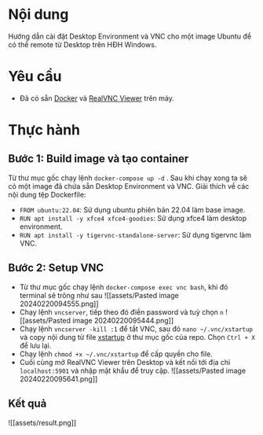 # Nội dung
Hướng dẫn cài đặt Desktop Environment và VNC cho một image Ubuntu để có thể remote từ Desktop trên HĐH Windows.

# Yêu cầu
- Đã có sẵn [Docker](https://docs.docker.com/desktop/install/windows-install/) và [RealVNC Viewer](https://www.realvnc.com/en/connect/download/viewer/) trên máy.

# Thực hành

## Bước 1: Build image và tạo container
Từ thư mục gốc chạy lệnh `docker-compose up -d` . Sau khi chạy xong ta sẽ có một image đã chứa sẵn Desktop Environment và VNC.
Giải thích về các nội dung tệp Dockerfile:
- `FROM ubuntu:22.04`: Sử dụng ubuntu phiên bản 22.04 làm base image.
- `RUN apt install -y xfce4 xfce4-goodies`: Sử dụng xfce4 làm desktop environment.
- `RUN apt install -y tigervnc-standalone-server`: Sử dụng tigervnc làm VNC.

## Bước 2: Setup VNC
- Từ thư mục gốc chạy lệnh `docker-compose exec vnc bash`, khi đó terminal sẽ trông như sau
	![[assets/Pasted image 20240220094555.png]]
- Chạy lệnh `vncserver`, tiếp theo đó điền password và tuỳ chọn `n`
	![[assets/Pasted image 20240220095444.png]]
- Chạy lệnh `vncserver -kill :1` để tắt VNC, sau đó `nano ~/.vnc/xstartup` và copy nội dung từ file [xstartup](xstartup) ở thư mục gốc của repo. Chọn `Ctrl + X` để lưu lại.
- Chạy lệnh `chmod +x ~/.vnc/xstartup` để cấp quyền cho file.
- Cuối cùng mở RealVNC Viewer trên Desktop và kết nối tới địa chỉ `localhost:5901` và nhập mật khẩu để truy cập.
	![[assets/Pasted image 20240220095641.png]]
## Kết quả

![[assets/result.png]]